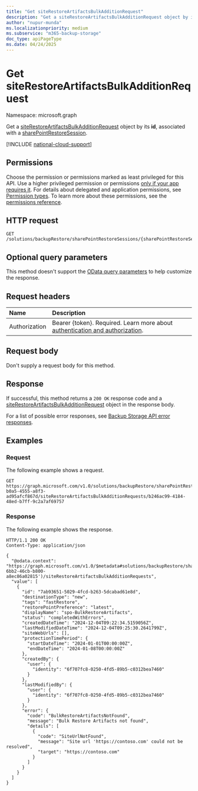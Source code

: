 ```yaml
---
title: "Get siteRestoreArtifactsBulkAdditionRequest"
description: "Get a siteRestoreArtifactsBulkAdditionRequest object by its ID, associated with a sharePointRestoreSession."
author: "nupur-munda"
ms.localizationpriority: medium
ms.subservice: "m365-backup-storage"
doc_type: apiPageType
ms.date: 04/24/2025
---
```


# Get siteRestoreArtifactsBulkAdditionRequest

Namespace: microsoft.graph

Get a [siteRestoreArtifactsBulkAdditionRequest](../resources/siterestoreartifactsbulkadditionrequest.md) object by its **id**, associated with a [sharePointRestoreSession](../resources/sharepointrestoresession.md).

[!INCLUDE [national-cloud-support](../../includes/global-only.md)]

## Permissions

Choose the permission or permissions marked as least privileged for this API. Use a higher privileged permission or permissions [only if your app requires it](/graph/permissions-overview#best-practices-for-using-microsoft-graph-permissions). For details about delegated and application permissions, see [Permission types](/graph/permissions-overview#permission-types). To learn more about these permissions, see the [permissions reference](/graph/permissions-reference).

<!-- {
  "blockType": "permissions",
  "name": "siterestoreartifactsbulkadditionrequest-get-permissions"
}
-->

## HTTP request

<!-- {
  "blockType": "ignored"
}
-->
``` http
GET /solutions/backupRestore/sharePointRestoreSessions/{sharePointRestoreSessionId}/siteRestoreArtifactsBulkAdditionRequests/{siteRestoreArtifactsBulkAdditionRequestId}
```

## Optional query parameters

This method doesn't support the [OData query parameters](/graph/query-parameters) to help customize the response.

## Request headers

|Name|Description|
|:---|:---|
|Authorization|Bearer {token}. Required. Learn more about [authentication and authorization](/graph/auth/auth-concepts).|

## Request body

Don't supply a request body for this method.

## Response

If successful, this method returns a `200 OK` response code and a [siteRestoreArtifactsBulkAdditionRequest](../resources/siterestoreartifactsbulkadditionrequest.md) object in the response body.

For a list of possible error responses, see [Backup Storage API error responses](/graph/backup-storage-error-codes).

## Examples

### Request

The following example shows a request.

<!-- {
  "blockType": "request",
  "name": "get_siterestoreartifactsbulkadditionrequest"
}
-->
``` http
GET https://graph.microsoft.com/v1.0/solutions/backupRestore/sharePointRestoreSessions/89ca51b1-b0a5-4555-a8f3-ad95afcf867d/siteRestoreArtifactsBulkAdditionRequests/b246ac99-4184-48ed-b7ff-9c2a7af69757
```

### Response

The following example shows the response.
<!-- {
  "blockType": "response",
  "truncated": true,
  "@odata.type": "microsoft.graph.siteRestoreArtifactsBulkAdditionRequest"
}
-->
``` http
HTTP/1.1 200 OK
Content-Type: application/json

{
  "@odata.context": "https://graph.microsoft.com/v1.0/$metadata#solutions/backupRestore/sharePointRestoreSessions('f25015f4-6bb2-46cb-b800-a8ec86a02815')/siteRestoreArtifactsBulkAdditionRequests",
  "value": [
    {
      "id": "7ab93651-5029-4fcd-b263-5dcabad61e8d",
      "destinationType": "new",
      "tags": "fastRestore",
      "restorePointPreference": "latest",
      "displayName": "spo-BulkRestoreArtifacts",
      "status": "completedWithErrors",
      "createdDateTime": "2024-12-04T09:22:34.5159056Z",
      "lastModifiedDateTime": "2024-12-04T09:25:30.2641799Z",
      "siteWebUrls": [],
      "protectionTimePeriod": {
        "startDateTime": "2024-01-01T00:00:00Z",
        "endDateTime": "2024-01-08T00:00:00Z"
      },
      "createdBy": {
        "user": {
          "identity": "6f707fc8-0250-4fd5-89b5-c0312bea7460"
        }
      },
      "lastModifiedBy": {
        "user": {
          "identity": "6f707fc8-0250-4fd5-89b5-c0312bea7460"
        }
      },
      "error": {
        "code": "BulkRestoreArtifactsNotFound",
        "message": "Bulk Restore Artifacts not found",
        "details": [
          {
            "code": "SiteUrlNotFound",
            "message": "Site url 'https://contoso.com' could not be resolved",
            "target": "https://contoso.com"
          }
        ]
      }
    }
  ]
}
```


